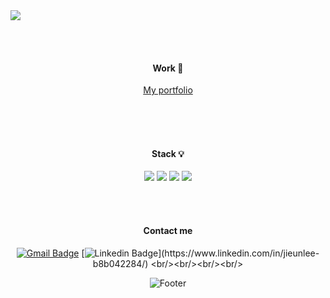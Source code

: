 <img src="https://capsule-render.vercel.app/api?type=waving&color=9C9EFE&&fontColor=FFFFFF&height=100&section=header&text=%20&desc=%20&fontSize=45&0&animation=twinkling&stroke=B1E1FF&strokeWidth=2.2&descAlign=85&descAlignY=55" />


  
  <br/><br/>
  <div align="center">    

  ####  Work      📌
       
[My portfolio](https://jini77u.notion.site/040d6066607347d39b92f175abb2f3d5?pvs=4)     
    
  </div>   

    
    

<br/><br/><br/>   

<div align="center">   

  
  
   ####  Stack  💡
<img src="https://img.shields.io/badge/JavaScript-F7DF1E?style=flat-square&logo=javascript&logoColor=black"/>

<img src="https://img.shields.io/badge/React-61DAFB?style=flat-square&logo=React&logoColor=black"/>    
<img src="https://img.shields.io/badge/Typescript-3178C6?style=flat-square&logo=Typescript&logoColor=white"/>
<img src="https://img.shields.io/badge/Python-3776AB?style=flat-square&logo=Python&logoColor=white"/>

  <br/>   

  <br/><br/>

     
####  Contact me   

[![Gmail Badge](https://img.shields.io/badge/Gmail-d14836?style=flat-square&logo=Gmail&logoColor=white&link=mailto:jul061055@gmail.com)](mailto:jul061055@gmail.com)
  [![Linkedin Badge](https://img.shields.io/badge/-LinkedIn-blue?style=flat-square&logo=Linkedin&logoColor=white&link=[https://www.linkedin.com/in/jieunlee-b8b042284](https://www.linkedin.com/in/jieunlee-b8b042284)/)](https://www.linkedin.com/in/jieunlee-b8b042284/)
  <br/><br/><br/><br/>

   ![Footer](https://capsule-render.vercel.app/api?type=waving&color=auto&height=100&section=footer)
   
</div>
